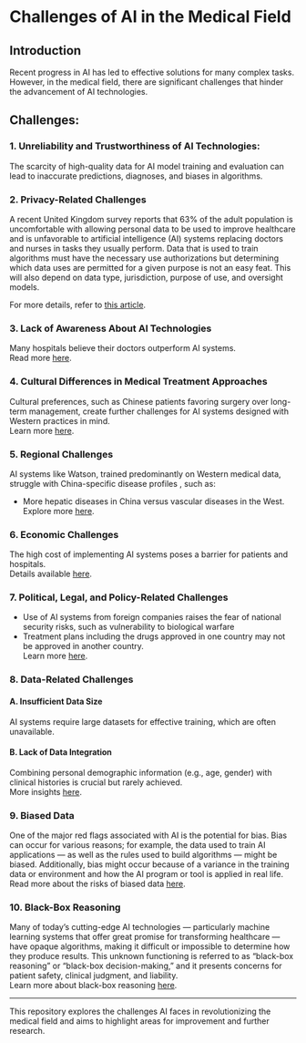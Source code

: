 # Challenges of AI in the Medical Field

## Introduction
Recent progress in AI has led to effective solutions for many complex tasks. However, in the medical field, there are significant challenges that hinder the advancement of AI technologies.

## Challenges:

### 1. Unreliability and Trustworthiness of AI Technologies:
The scarcity of high-quality data for AI model training and evaluation can lead to inaccurate predictions, diagnoses, and biases in algorithms.

### 2. Privacy-Related Challenges
A recent United Kingdom survey reports that 63% of the adult population is uncomfortable with allowing personal data to be used to improve healthcare and is unfavorable to artificial intelligence (AI) systems replacing doctors and nurses in tasks they usually perform.
Data that is used to train algorithms must have the necessary use authorizations but determining which data uses are permitted for a given purpose is not an easy feat. This will also depend on data type, jurisdiction, purpose of use, and oversight models.

For more details, refer to [this article](https://journals.plos.org/plosmedicine/article?id=10.1371/journal.pmed.1002689).

### 3. Lack of Awareness About AI Technologies
Many hospitals believe their doctors outperform AI systems.  
Read more [here](https://www.sciencedirect.com/science/article/abs/pii/S0740624X17304781).

### 4. Cultural Differences in Medical Treatment Approaches
Cultural preferences, such as Chinese patients favoring surgery over long-term management, create further challenges for AI systems designed with Western practices in mind.  
Learn more [here](https://www.sciencedirect.com/science/article/abs/pii/S0740624X17304781).

### 5. Regional Challenges
AI systems like Watson, trained predominantly on Western medical data, struggle with China-specific disease profiles , such as:
- More hepatic diseases in China versus vascular diseases in the West.  
Explore more [here](https://www.sciencedirect.com/science/article/abs/pii/S0740624X17304781).

### 6. Economic Challenges
The high cost of implementing AI systems poses a barrier for patients and hospitals.  
Details available [here](https://www.sciencedirect.com/science/article/abs/pii/S0740624X17304781).

### 7. Political, Legal, and Policy-Related Challenges
- Use of AI systems from foreign companies raises the fear of national security risks, such as vulnerability to biological warfare
- Treatment plans including the drugs approved in one country may not be approved in another country.   
Learn more [here](https://www.sciencedirect.com/science/article/abs/pii/S0740624X17304781).

### 8. Data-Related Challenges
#### A. Insufficient Data Size
AI systems require large datasets for effective training, which are often unavailable.

#### B. Lack of Data Integration
Combining personal demographic information (e.g., age, gender) with clinical histories is crucial but rarely achieved.  
More insights [here](https://www.sciencedirect.com/science/article/abs/pii/S0740624X17304781).

### 9. Biased Data
One of the major red flags associated with AI is the potential for bias. Bias can occur for various reasons; for example, the data used to train AI applications — as well as the rules used to build algorithms — might be biased. Additionally, bias might occur because of a variance in the training data or environment and how the AI program or tool is applied in real life.   
Read more about the risks of biased data [here](https://www.medpro.com/challenges-risks-artificial-intelligence).

### 10. Black-Box Reasoning
Many of today’s cutting-edge AI technologies — particularly machine learning systems that offer great promise for transforming healthcare — have opaque algorithms, making it difficult or impossible to determine how they produce results. This unknown functioning is referred to as “black-box reasoning” or “black-box decision-making,” and it presents concerns for patient safety, clinical judgment, and liability.  
Learn more about black-box reasoning [here](https://www.medpro.com/artificial-intelligence-risks-blackboxreasoning).

---

This repository explores the challenges AI faces in revolutionizing the medical field and aims to highlight areas for improvement and further research.
